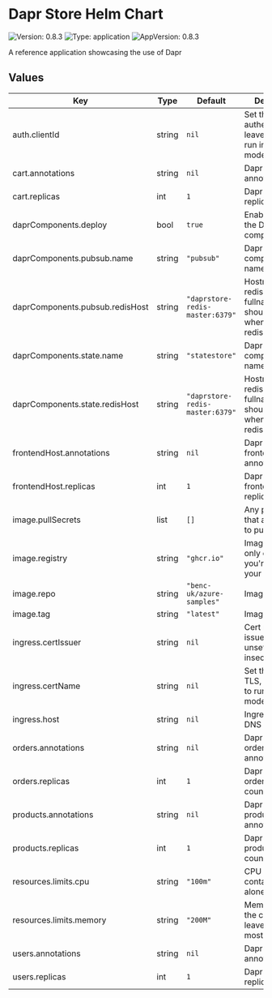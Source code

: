 # Dapr Store Helm Chart

![Version: 0.8.3](https://img.shields.io/badge/Version-0.8.3-informational?style=flat-square) ![Type: application](https://img.shields.io/badge/Type-application-informational?style=flat-square) ![AppVersion: 0.8.3](https://img.shields.io/badge/AppVersion-0.8.3-informational?style=flat-square)

A reference application showcasing the use of Dapr

## Values

| Key | Type | Default | Description |
|-----|------|---------|-------------|
| auth.clientId | string | `nil` | Set this to enable authentication, leave unset to run in demo mode |
| cart.annotations | string | `nil` | Dapr store cart annotations |
| cart.replicas | int | `1` | Dapr store cart replica count |
| daprComponents.deploy | bool | `true` | Enable to deploy the Dapr components |
| daprComponents.pubsub.name | string | `"pubsub"` | Dapr pubsub component name |
| daprComponents.pubsub.redisHost | string | `"daprstore-redis-master:6379"` | Hostname of redis, fullnameOverride should be used when deploying redis helm chart |
| daprComponents.state.name | string | `"statestore"` | Dapr state store component name |
| daprComponents.state.redisHost | string | `"daprstore-redis-master:6379"` | Hostname of redis, fullnameOverride should be used when deploying redis helm chart |
| frontendHost.annotations | string | `nil` | Dapr store frontend host annotations |
| frontendHost.replicas | int | `1` | Dapr store frontend host replica count |
| image.pullSecrets | list | `[]` | Any pullsecrets that are required to pull the image |
| image.registry | string | `"ghcr.io"` | Image registry, only change if you're using your own images |
| image.repo | string | `"benc-uk/azure-samples"` | Image repository |
| image.tag | string | `"latest"` | Image tag |
| ingress.certIssuer | string | `nil` | Cert manager issuer, leave unset to run in insecure mode |
| ingress.certName | string | `nil` | Set this to enable TLS, leave unset to run in insecure mode |
| ingress.host | string | `nil` | Ingress host DNS name |
| orders.annotations | string | `nil` | Dapr store orders annotations |
| orders.replicas | int | `1` | Dapr store orders replica count |
| products.annotations | string | `nil` | Dapr store products annotations |
| products.replicas | int | `1` | Dapr store products replica count |
| resources.limits.cpu | string | `"100m"` | CPU limit for the containers, leave alone mostly |
| resources.limits.memory | string | `"200M"` | Memory limit for the containers, leave alone mostly |
| users.annotations | string | `nil` | Dapr store users annotations |
| users.replicas | int | `1` | Dapr store users replica count |

